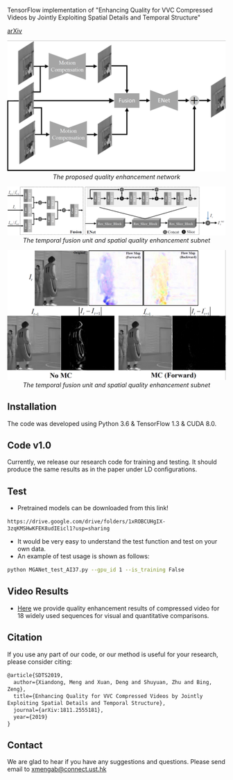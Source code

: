 TensorFlow implementation of "Enhancing Quality for VVC Compressed Videos by Jointly Exploiting Spatial Details and Temporal Structure"

[arXiv](http://arxiv.org/pdf/1811.2555181)

<p align="center">
    <img src="files/overview.png" width="800"> <br />
    <em> The proposed quality enhancement network</em>
</p>

<p align="center">
    <img src="files/ENet.png" width="1000"> <br />
    <em> The temporal fusion unit and spatial quality enhancement subnet </em>
</p>

<p align="center">
    <img src="files/MC.png" width="800"> <br />
    <em> The temporal fusion unit and spatial quality enhancement subnet </em>
</p>

## Installation
The code was developed using Python 3.6 & TensorFlow 1.3 & CUDA 8.0. 

## Code v1.0
Currently, we release our research code for training and testing. It should produce the same results as in the paper under LD configurations.
## Test
* Pretrained models can be downloaded from this link!
```
https://drive.google.com/drive/folders/1xROBCUHgIX-3zqKMSHwKFEK8udIEicl1?usp=sharing
```
* It would be very easy to understand the test function and test on your own data.
* An example of test usage is shown as follows:
```bash 
python MGANet_test_AI37.py --gpu_id 1 --is_training False
```

## Video Results
* [Here](http://arxiv.org/pdf/1811.2555181) we provide quality enhancement results of compressed video for 18 widely used sequences for visual and quantitative comparisons.
## Citation

If you use any part of our code, or our method is useful for your research, please consider citing:

```
@article{SDTS2019,
  author={Xiandong, Meng and Xuan, Deng and Shuyuan, Zhu and Bing, Zeng},
  title={Enhancing Quality for VVC Compressed Videos by Jointly Exploiting Spatial Details and Temporal Structure},
  journal={arXiv:1811.2555181},
  year={2019}
}
```
## Contact
We are glad to hear if you have any suggestions and questions. 
Please send email to xmengab@connect.ust.hk
